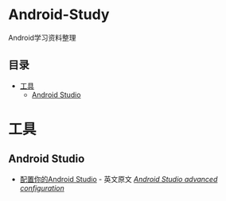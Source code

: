 # Android-Study
Android学习资料整理

## 目录

- [工具](#工具)
  - [Android Studio](#android-studio)
  

# 工具

## Android Studio

* [配置你的Android Studio](http://liukun.engineer/2016/04/10/Android-Studio-advanced-configuration/) - 英文原文 *[Android Studio advanced configuration](https://medium.com/google-developer-experts/configuring-android-studio-4aa4f54f1153#.cnxns55fh)*
